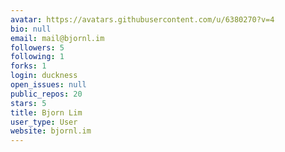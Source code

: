 ```yaml
---
avatar: https://avatars.githubusercontent.com/u/6380270?v=4
bio: null
email: mail@bjornl.im
followers: 5
following: 1
forks: 1
login: duckness
open_issues: null
public_repos: 20
stars: 5
title: Bjorn Lim
user_type: User
website: bjornl.im
---
```

